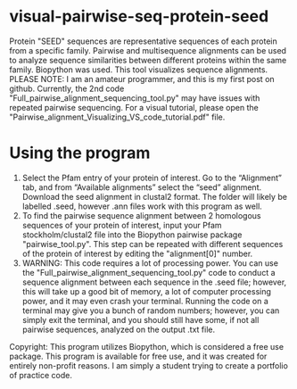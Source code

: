 # visual-pairwise-seq-protein-seed
Protein "SEED" sequences are representative sequences of each protein from a specific family. Pairwise and multisequence alignments can be used to analyze sequence similarities between different proteins within the same family.  Biopython was used. This tool visualizes sequence alignments. 
PLEASE NOTE: I am an amateur programmer, and this is my first post on github. Currently, the 2nd code "Full_pairwise_alignment_sequencing_tool.py" may have issues with repeated pairwise sequencing. 
For a visual tutorial, please open the "Pairwise_alignment_Visualizing_VS_code_tutorial.pdf" file. 

# Using the program
1. Select the Pfam entry of your protein of interest. Go to the “Alignment” tab, and from “Available alignments” select the “seed” alignment. Download the seed alignment in clustal2 format. The folder will likely be labelled .seed, however .ann files work with this program as well. 
2. To find the pairwise sequence alignment between 2 homologous sequences of your protein of interest, input your Pfam stockholm/clustal2 file into the Biopython pairwise package "pairwise_tool.py". This step can be repeated with different sequences of the protein of interest by editing the "alignment[0]" number. 
3. WARNING: This code requires a lot of processing power. You can use the "Full_pairwise_alignment_sequencing_tool.py" code to conduct a sequence alignment between each sequence in the .seed file; however, this will take up a good bit of memory, a lot of computer processing power, and it may even crash your terminal. Running the code on a terminal may give you a bunch of random numbers; however, you can simply exit the terminal, and you should still have some, if not all pairwise sequences, analyzed on the output .txt file.

Copyright: This program utilizes Biopython, which is considered a free use package. This program is available for free use, and it was created for entirely non-profit reasons. I am simply a student trying to create a portfolio of practice code. 
